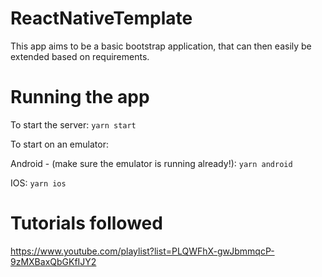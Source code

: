 # ReactNativeTemplate

This app aims to be a basic bootstrap application, that can then easily be extended based on requirements.


# Running the app
To start the server:
`yarn start `

To start on an emulator:

Android - (make sure the emulator is running already!):
`yarn android`

IOS:
`yarn ios`

# Tutorials followed
https://www.youtube.com/playlist?list=PLQWFhX-gwJbmmqcP-9zMXBaxQbGKfIJY2